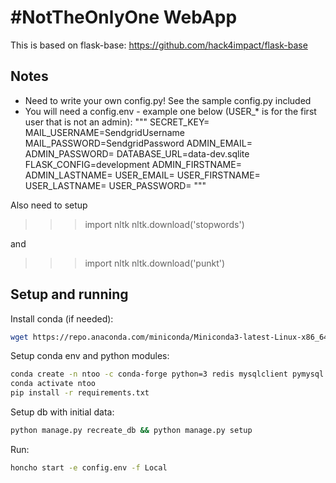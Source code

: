 # #NotTheOnlyOne WebApp

This is based on flask-base:
https://github.com/hack4impact/flask-base

## Notes

* Need to write your own config.py! See the sample config.py included
* You will need a config.env - example one below (USER_* is for the first user that is not an admin):
"""
SECRET_KEY=<addsomething here>
MAIL_USERNAME=SendgridUsername
MAIL_PASSWORD=SendgridPassword
ADMIN_EMAIL=<addsomething here>
ADMIN_PASSWORD=<addsomething here>
DATABASE_URL=data-dev.sqlite
FLASK_CONFIG=development
ADMIN_FIRSTNAME=<addsomething here>
ADMIN_LASTNAME=<addsomething here>
USER_EMAIL=<addsomething here>
USER_FIRSTNAME=<addsomething here>
USER_LASTNAME=<addsomething here>
USER_PASSWORD=<addsomething here>
"""

Also need to setup
 >>> import nltk
  >>> nltk.download('stopwords')

and


  >>> import nltk
  >>> nltk.download('punkt')

## Setup and running

Install conda (if needed):

```bash
wget https://repo.anaconda.com/miniconda/Miniconda3-latest-Linux-x86_64.sh
```

Setup conda env and python modules:

```bash
conda create -n ntoo -c conda-forge python=3 redis mysqlclient pymysql
conda activate ntoo
pip install -r requirements.txt
```

Setup db with initial data:

```bash
python manage.py recreate_db && python manage.py setup
```

Run:

```bash
honcho start -e config.env -f Local
```

